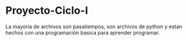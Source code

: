 # Proyecto-Ciclo-I
La mayoria de archivos son pasatiempos, son archivos de python y estan hechos con una programación basica para aprender programar.
